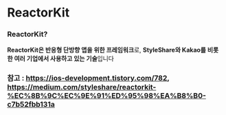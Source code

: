 # ReactorKit

### ReactorKit?

**ReactorKit은 반응형 단방향 앱을 위한 프레임워크**로, **StyleShare와 Kakao를 비롯한 여러 기업에서 사용하고 있는 기술**입니다

### 참고 : https://ios-development.tistory.com/782, https://medium.com/styleshare/reactorkit-%EC%8B%9C%EC%9E%91%ED%95%98%EA%B8%B0-c7b52fbb131a
